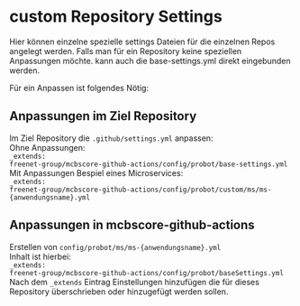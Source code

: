 # custom Repository Settings
  Hier können einzelne spezielle settings Dateien für die einzelnen Repos angelegt werden.
  Falls man für ein Repository keine speziellen Anpassungen möchte. kann auch die base-settings.yml direkt eingebunden werden.
  
  Für ein Anpassen ist folgendes Nötig:
  
  ## Anpassungen im Ziel Repository
  Im Ziel Repository die <code>.github/settings.yml</code> anpassen:
  <br>
  Ohne Anpassungen:
  <br>
  <code>_extends: freenet-group/mcbscore-github-actions/config/probot/base-settings.yml</code>
  <br>
  Mit Anpassungen Bespiel eines Microservices:
  <br>
 <code>_extends: freenet-group/mcbscore-github-actions/config/probot/custom/ms/ms-{anwendungsname}.yml</code> 
  
  ## Anpassungen in mcbscore-github-actions
  Erstellen von <code>config/probot/ms/ms-{anwendungsname}.yml</code> 
  <br>
  Inhalt ist hierbei:
  <br>
  <code>_extends: freenet-group/mcbscore-github-actions/config/probot/baseSettings.yml</code>
  <br>
  Nach dem <code>_extends</code> Eintrag Einstellungen hinzufügen die für dieses Repository überschrieben oder hinzugefügt werden sollen.
  
  
